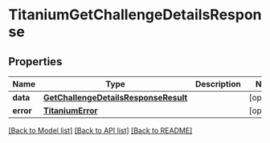 # TitaniumGetChallengeDetailsResponse


## Properties
Name | Type | Description | Notes
------------ | ------------- | ------------- | -------------
**data** | [**GetChallengeDetailsResponseResult**](GetChallengeDetailsResponseResult.md) |  | [optional] 
**error** | [**TitaniumError**](TitaniumError.md) |  | [optional] 

[[Back to Model list]](../README.md#documentation-for-models) [[Back to API list]](../README.md#documentation-for-api-endpoints) [[Back to README]](../README.md)


